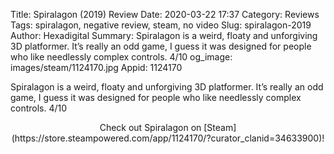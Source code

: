 Title: Spiralagon (2019) Review
Date: 2020-03-22 17:37
Category: Reviews
Tags: spiralagon, negative review, steam, no video
Slug: spiralagon-2019
Author: Hexadigital
Summary: Spiralagon is a weird, floaty and unforgiving 3D platformer. It’s really an odd game, I guess it was designed for people who like needlessly complex controls. 4/10
og_image: images/steam/1124170.jpg
Appid: 1124170

Spiralagon is a weird, floaty and unforgiving 3D platformer. It’s really an odd game, I guess it was designed for people who like needlessly complex controls. 4/10

<center>Check out Spiralagon on [Steam](https://store.steampowered.com/app/1124170/?curator_clanid=34633900)!</center>